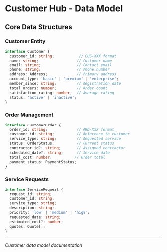 # Customer Hub - Data Model

## Core Data Structures

### Customer Entity
```typescript
interface Customer {
  customer_id: string;           // CUS-XXX format
  name: string;                 // Customer name
  email: string;                // Contact email
  phone: string;                // Phone number
  address: Address;             // Primary address
  account_type: 'basic' | 'premium' | 'enterprise';
  member_since: string;         // Registration date
  total_orders: number;         // Order count
  satisfaction_rating: number;  // Average rating
  status: 'active' | 'inactive';
}
```

### Order Management
```typescript
interface CustomerOrder {
  order_id: string;             // ORD-XXX format
  customer_id: string;          // Reference to customer
  service_type: string;         // Requested service
  status: OrderStatus;          // Current status
  contractor_id?: string;       // Assigned contractor
  scheduled_date?: string;      // Service date
  total_cost: number;          // Order total
  payment_status: PaymentStatus;
}
```

### Service Requests
```typescript
interface ServiceRequest {
  request_id: string;
  customer_id: string;
  service_type: string;
  description: string;
  priority: 'low' | 'medium' | 'high';
  requested_date: string;
  estimated_cost?: number;
  quotes: Quote[];
}
```

---

*Customer data model documentation*
